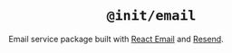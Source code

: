 <div align="center">
  <h1 align="center"><code>@init/email</code></h1>
</div>

Email service package built with [React Email](https://react.email/) and [Resend](https://resend.com/).
